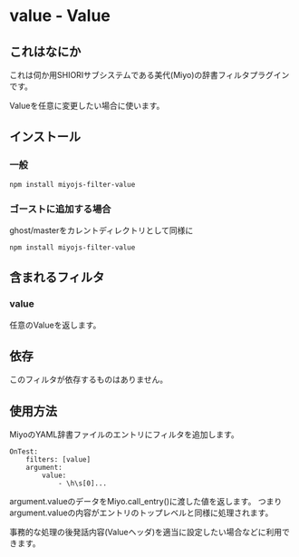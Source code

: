 value - Value
========================================

これはなにか
----------------------------------------

これは伺か用SHIORIサブシステムである美代(Miyo)の辞書フィルタプラグインです。

Valueを任意に変更したい場合に使います。

インストール
----------------------------------------

### 一般

    npm install miyojs-filter-value

### ゴーストに追加する場合

ghost/masterをカレントディレクトリとして同様に

    npm install miyojs-filter-value

含まれるフィルタ
----------------------------------------

### value

任意のValueを返します。

依存
----------------------------------------

このフィルタが依存するものはありません。

使用方法
----------------------------------------

MiyoのYAML辞書ファイルのエントリにフィルタを追加します。

    OnTest:
    	filters: [value]
    	argument:
    		value:
    			- \h\s[0]...

argument.valueのデータをMiyo.call_entry()に渡した値を返します。
つまりargument.valueの内容がエントリのトップレベルと同様に処理されます。

事務的な処理の後発話内容(Valueヘッダ)を適当に設定したい場合などに利用できます。
